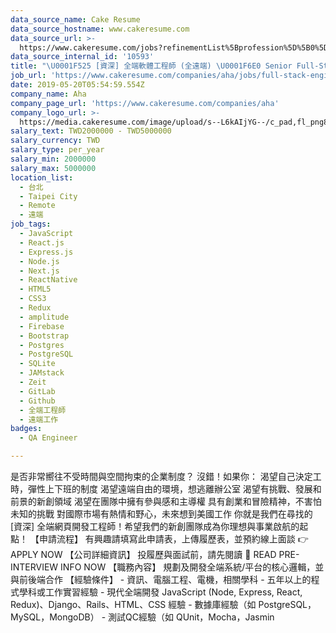 ```yaml
---
data_source_name: Cake Resume
data_source_hostname: www.cakeresume.com
data_source_url: >-
  https://www.cakeresume.com/jobs?refinementList%5Bprofession%5D%5B0%5D=engineering_qa-engineer&refinementList%5Bsalary_currency%5D=TWD&range%5Bsalary_range%5D%5Bmin%5D=800096
data_source_internal_id: '10593'
title: "\U0001F525 [資深] 全端軟體工程師 (全遠端) \U0001F6E0 Senior Full-Stack Engineer (Remote) \U0001F680"
job_url: 'https://www.cakeresume.com/companies/aha/jobs/full-stack-engineer-e3e8e1'
date: 2019-05-20T05:54:59.554Z
company_name: Aha
company_page_url: 'https://www.cakeresume.com/companies/aha'
company_logo_url: >-
  https://media.cakeresume.com/image/upload/s--L6kAIjYG--/c_pad,fl_png8,h_200,w_200/v1647593128/bpcgzmpercnwqu9xorou.png
salary_text: TWD2000000 - TWD5000000
salary_currency: TWD
salary_type: per_year
salary_min: 2000000
salary_max: 5000000
location_list:
  - 台北
  - Taipei City
  - Remote
  - 遠端
job_tags:
  - JavaScript
  - React.js
  - Express.js
  - Node.js
  - Next.js
  - ReactNative
  - HTML5
  - CSS3
  - Redux
  - amplitude
  - Firebase
  - Bootstrap
  - Postgres
  - PostgreSQL
  - SQLite
  - JAMstack
  - Zeit
  - GitLab
  - Github
  - 全端工程師
  - 遠端工作
badges:
  - QA Engineer

---
```


是否非常嚮往不受時間與空間拘束的企業制度？ 沒錯！如果你： 渴望自己決定工時，彈性上下班的制度 渴望遠端自由的環境，想逃離辦公室 渴望有挑戰、發展和前景的新創領域 渴望在團隊中擁有參與感和主導權 具有創業和冒險精神，不害怕未知的挑戰 對國際市場有熱情和野心，未來想到美國工作 你就是我們在尋找的 [資深] 全端網頁開發工程師！希望我們的新創團隊成為你理想與事業啟航的起點！ 【申請流程】 有興趣請填寫此申請表，上傳履歷表，並預約線上面談 👉 APPLY NOW 【公司詳細資訊】 投履歷與面試前，請先閱讀 📕 READ PRE-INTERVIEW INFO NOW 【職務內容】 規劃及開發全端系統/平台的核心邏輯，並與前後端合作 【經驗條件】 - 資訊、電腦工程、電機，相關學科 - 五年以上的程式學科或工作實習經驗 - 現代全端開發 JavaScript (Node, Express, React, Redux)、Django、Rails、HTML、CSS 經驗 - 數據庫經驗（如 PostgreSQL，MySQL，MongoDB） - 測試QC經驗（如 QUnit，Mocha，Jasmin